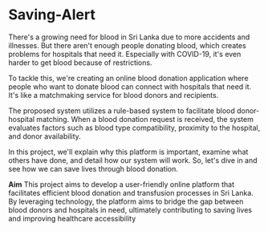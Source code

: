 # Saving-Alert

There's a growing need for blood in Sri Lanka due to more accidents and illnesses. But there aren't enough people donating blood, which creates problems for hospitals that need it. Especially with COVID-19, it's even harder to get blood because of restrictions.

To tackle this, we're creating an online blood donation application where people who want to donate blood can connect with hospitals that need it. It's like a matchmaking service for blood donors and recipients.

The proposed system utilizes a rule-based system to facilitate blood donor-hospital matching. When a blood donation request is received, the system evaluates factors such as blood type compatibility, proximity to the hospital, and donor availability.

In this project, we'll explain why this platform is important, examine what others have done, and detail how our system will work. So, let's dive in and see how we can save lives through blood donation.

**Aim**
This project aims to develop a user-friendly online platform that facilitates efficient blood donation and transfusion processes in Sri Lanka. By leveraging technology, the platform aims to bridge the gap between blood donors and hospitals in need, ultimately contributing to saving lives and improving healthcare accessibility
